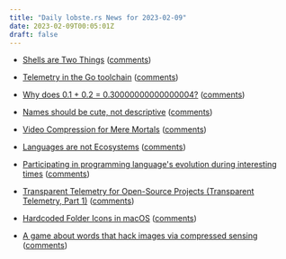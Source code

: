 ```yaml
---
title: "Daily lobste.rs News for 2023-02-09"
date: 2023-02-09T00:05:01Z
draft: false
---
```






- [Shells are Two Things](https://borretti.me/article/shells-are-two-things)
  ([comments](https://lobste.rs/s/sqtnxf/shells_are_two_things))



- [Telemetry in the Go toolchain](https://github.com/golang/go/discussions/58409)
  ([comments](https://lobste.rs/s/hej4kg/telemetry_go_toolchain))



- [Why does 0.1 + 0.2 = 0.30000000000000004?](https://jvns.ca/blog/2023/02/08/why-does-0-1-plus-0-2-equal-0-30000000000000004/)
  ([comments](https://lobste.rs/s/knrjzs/why_does_0_1_0_2_0_30000000000000004))



- [Names should be cute, not descriptive](https://ntietz.com/blog/name-your-projects-cutesy-things/)
  ([comments](https://lobste.rs/s/7heetq/names_should_be_cute_not_descriptive))



- [Video Compression for Mere Mortals](https://xeiaso.net/blog/video-compression)
  ([comments](https://lobste.rs/s/xuavob/video_compression_for_mere_mortals))



- [Languages are not Ecosystems](https://borretti.me/article/languages-not-ecosystems)
  ([comments](https://lobste.rs/s/5qofsf/languages_are_not_ecosystems))



- [Participating in programming language's evolution during interesting times](https://zverok.space/blog/2023-02-07-changelog2023.html)
  ([comments](https://lobste.rs/s/4dq6ap/participating_programming_language_s))



- [Transparent Telemetry for Open-Source Projects (Transparent Telemetry, Part 1)](https://research.swtch.com/telemetry-intro)
  ([comments](https://lobste.rs/s/bhbqkb/transparent_telemetry_for_open_source))



- [Hardcoded Folder Icons in macOS](https://weblog.antranigv.am/posts/2023/02/hardcoded-folder-icons-in-macos/)
  ([comments](https://lobste.rs/s/9lisji/hardcoded_folder_icons_macos))



- [A game about words that hack images via compressed sensing](https://hack-words.com)
  ([comments](https://lobste.rs/s/ppt0bc/game_about_words_hack_images_via))


